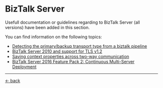 # BizTalk Server
Usefull documentation or guidelines regarding to BizTalk Server (all versions) have been added in this section.

You can find information on the following topics:
- [Detecting the primary/backup transport type from a biztalk pipeline](detecting-the-primary-or-backup-transport-type-from-a-biztalk-pipeline.md)
- [BizTalk Server 2010 and support for TLS v1.2](biztalk-server-2010-and-support-for-tls-1.2.md)
- [Saving context properties across two-way communication](save-context-over-call.md)
- [BizTalk Server 2016 Feature Pack 2: Continuous Multi-Server Deployment](biztalk-server-2016-fp2_multi-server-deployment.md)


---

[&larr; back](../index.md)
